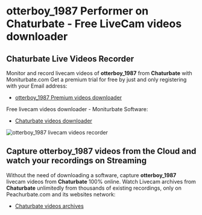 # otterboy_1987 Performer on Chaturbate - Free LiveCam videos downloader

## Chaturbate Live Videos Recorder

Monitor and record livecam videos of **otterboy_1987** from **Chaturbate** with Moniturbate.com
Get a premium trial for free by just and only registering with your Email address:
* [otterboy_1987 Premium videos downloader](https://moniturbate.com/request-demo-licence-key.html)

Free livecam videos downloader - Moniturbate Software:
* [Chaturbate videos downloader](https://moniturbate.com/moniturbate-download-software.html)

![otterboy_1987 livecam videos recorder](https://peachurnet.com/templates/moniturbate-software.png)


## Capture otterboy_1987 videos from the Cloud and watch your recordings on Streaming

Without the need of downloading a software, capture **otterboy_1987** livecam videos from **Chaturbate** 100% online.
Watch Livecam archives from **Chaturbate** unlimitedly from thousands of existing recordings, only on Peachurbate.com and its websites network:
* [Chaturbate videos archives](https://peachurnet.com/)